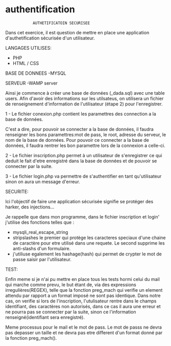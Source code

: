 # authentification








				AUTHETIFICATOIN SECURISEE


Dans cet exercice, il est question de mettre en place une application d'authetification sécurisée d'un utilisateur.


LANGAGES UTILISES: 
- PHP
- HTML / CSS

BASE DE DONNEES
-MYSQL

SERVEUR
-WAMP server


Ainsi je commence à créer une base de données (_dada.sql) avec une table users. Afin d'avoir des informations sur les utilsateus,  on utilisera un fichier de renseignement d'information de l'utilisateur (étape 2) pour l'enregistrer.

1 - Le fichier conexion.php contient les paramettres des connection a la base de données.

C'est a dire, pour pouvoir se connecter a la base de données, il faudra renseigner les bons paramettres:mot de pass, le root, adresse du serveur, le nom de la base de données. Pour pouvoir ce connecter a la base de données, il faudra rentrer les bon paramettre lors de la connexion a celle-ci.

2 - Le fichier inscription.php permet à un utilisateur de s'enregistrer ce qui deduit le fait d'etre enregistré dans la base de données et de pouvoir se connecter par la suite.

3 - Le fichier login.php va permettre de s'authentifier en tant qu'utilisateur sinon on aura un message d'erreur.



SECURITE:

Ici l'objectif de faire une application sécurisée signifie se protéger des harker, des injections...

Je rappelle que dans mon programme, dans le fichier inscription et login' j'utilise des fonctions telles que :
- mysqli_real_escape_string
- stripslashes
le premier qui protège les caracteres speciaux d'une chaine de caractère pour etre utilisé dans une requete. Le second  supprime les anti-slashs d'un formulaire.
- j'utiliuse egalement les hashage(hash) qui permet de crypter le mot de passe saisir par l'utilisateur.

TEST:

Enfin meme si je n'ai pu mettre en place tous les tests hormi celui du mail qui marche comme prevu, le but étant de, via des expressions irregulières(REGEX), telle que la fonction preg_mach qui verifie un element attendu par rapport a un format imposé ne sont pas identique. Dans notre cas, on verifie si lors de l'inscription, l'utulisateur rentre dans le champs identifiant, des caractères non autorisés, dans ce cas il aura une erreur et ne pourra pas se connecter par la suite, sinon ce l'information renseigné(identifiant sera enregistré).

Meme processus pour le mail et le mot de pass. Le mot de passs ne devra pas depasser un taille et ne devra pas etre different d'un format donné par la fonction preg_mach().   
